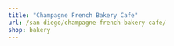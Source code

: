 ```yaml
---
title: "Champagne French Bakery Cafe"
url: /san-diego/champagne-french-bakery-cafe/
shop: bakery
---
```

